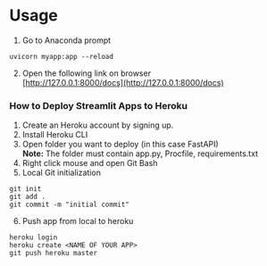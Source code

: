 # Usage

1. Go to Anaconda prompt
```
uvicorn myapp:app --reload
```
2. Open the following link on browser<br>
[http://127.0.0.1:8000/docs](http://127.0.0.1:8000/docs)


### How to Deploy Streamlit Apps to Heroku

1. Create an Heroku account by signing up.
2. Install Heroku CLI
3. Open folder you want to deploy (in this case FastAPI)<br>
<b>Note:</b> The folder must contain app.py, Procfile, requirements.txt
4. Right click mouse and open Git Bash
5. Local Git initialization
```
git init
git add .
git commit -m "initial commit"
```
6. Push app from local to heroku
```
heroku login
heroku create <NAME OF YOUR APP>
git push heroku master
```
